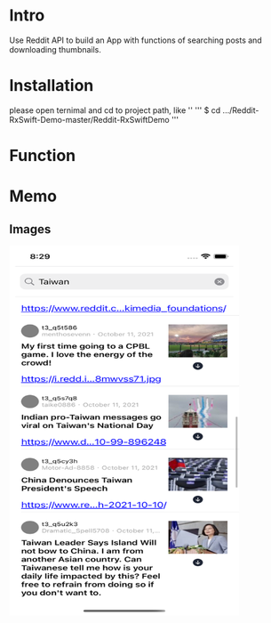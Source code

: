 # Intro

Use Reddit API to build an App with functions of searching posts and downloading thumbnails.

# Installation
please open ternimal and cd to project path, like ''
''' $ cd .../Reddit-RxSwift-Demo-master/Reddit-RxSwiftDemo  '''
# Function

# Memo





  ## Images
<img src="https://github.com/mvpscottjon/user_code_base_ui/blob/master/source/Simulator%20Screen%20Shot%20-%20iPhone%2013%20-%202021-10-11%20at%2020.29.54.png" width="414" height="665">

